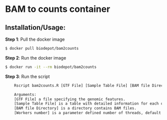 # BAM to counts container


## Installation/Usage:
**Step 1**: Pull the docker image
```bash
$ docker pull biodepot/bam2counts
```

**Step 2**: Run the docker image
```bash
$ docker run -it --rm biodepot/bam2counts
```

**Step 3**: Run the script 
```bash
    Rscript bam2counts.R [GTF File] [Sample Table File] [BAM file Directory] [Workers number]

    Arguments:
    [GTF File] a file specifying the genomic features.
    [Sample Table File] is a table with detailed information for each of samples that links samples to the associated FASTQ and BAM files.
    [BAM file Directory] is a directory contains BAM files.
    [Workers number] is a parameter defined number of threads, default = 1
```
